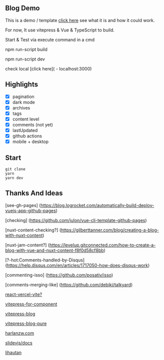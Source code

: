 ## Blog Demo

This is a demo / template [click here](https://holgerjvogel.de) see what it is and how it could work. 

For now, It use vitepress & Vue & TypeScript to build.

Start & Test via execute command in a cmd

npm run-script build

npm run-script dev

check local [click here](  - localhost:3000)

## Highlights

- [x] pagination
- [x] dark mode
- [x] archives
- [x] tags
- [x] content level
- [x] comments (not yet)
- [x] lastUpdated
- [x] github actions
- [x] mobile + desktop 

## Start

```shell
git clone
yarn
yarn dev
```

## Thanks And Ideas

[see-gh-pages] (https://blog.logrocket.com/automatically-build-deploy-vuejs-app-github-pages)

[checking] (https://github.com/julon/vue-cli-template-github-pages)

[nuxt-content-checking?] (https://gilberttanner.com/blog/creating-a-blog-with-nuxt-content)

[nuxt-jam-content?] (https://levelup.gitconnected.com/how-to-create-a-blog-with-vue-and-nuxt-content-f8f0d58cf8bb)

[?-hot:Comments-handled-by-Disqus] (https://help.disqus.com/en/articles/1717050-how-does-disqus-work)

[commenting-isso] (https://github.com/posativ/isso)

[comments-merging-like] (https://github.com/debiki/talkyard)

[react-vercel-vite?](https://dev.to/ngduc/try-react-18-with-vite-typescript-and-vercel-okg)

[vitepress-for-component](https://github.com/dewfall123/vitepress-for-component)

[vitepress-blog](https://github.com/Moking1997/vitepress-blog)

[vitepress-blog-pure](https://github.com/airene/vitepress-blog-pure)

[harlanzw.com](https://github.com/harlan-zw/harlanzw.com)

[slidevjs/docs](https://github.com/slidevjs/docs)

[lihautan](https://lihautan.com/)

